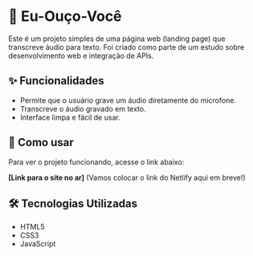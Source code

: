 # 🤖 Eu-Ouço-Você

Este é um projeto simples de uma página web (landing page) que transcreve áudio para texto. Foi criado como parte de um estudo sobre desenvolvimento web e integração de APIs.

## ✨ Funcionalidades

*   Permite que o usuário grave um áudio diretamente do microfone.
*   Transcreve o áudio gravado em texto.
*   Interface limpa e fácil de usar.

## 🚀 Como usar

Para ver o projeto funcionando, acesse o link abaixo:

**[Link para o site no ar]** (Vamos colocar o link do Netlify aqui em breve!)

## 🛠️ Tecnologias Utilizadas

*   HTML5
*   CSS3
*   JavaScript
